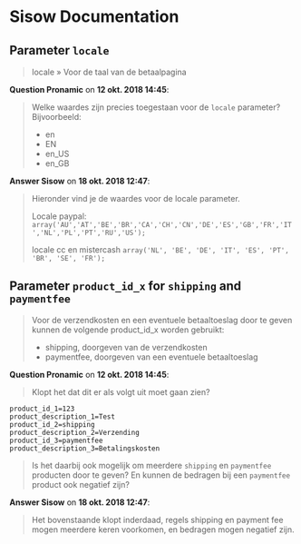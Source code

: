 # Sisow Documentation

## Parameter `locale`

> locale » Voor de taal van de betaalpagina

**Question Pronamic** on **12 okt. 2018 14:45**:

> Welke waardes zijn precies toegestaan voor de `locale` parameter? Bijvoorbeeld:
> 
> - en
> - EN
> - en_US
> - en_GB

**Answer Sisow** on **18 okt. 2018 12:47**:

> Hieronder vind je de waardes voor de locale parameter.
> 
> Locale paypal:
> `array('AU','AT','BE','BR','CA','CH','CN','DE','ES','GB','FR','IT','NL','PL','PT','RU','US');`
> 
> locale cc en mistercash
> `array('NL', 'BE', 'DE', 'IT', 'ES', 'PT', 'BR', 'SE', 'FR');`

## Parameter `product_id_x` for `shipping` and `paymentfee`

> Voor de verzendkosten en een eventuele betaaltoeslag door te geven kunnen de volgende product_id_x worden gebruikt:
> - shipping, doorgeven van de verzendkosten
> - paymentfee, doorgeven van een eventuele betaaltoeslag

**Question Pronamic** on **12 okt. 2018 14:45**:

> Klopt het dat dit er als volgt uit moet gaan zien?

```
product_id_1=123
product_description_1=Test
product_id_2=shipping
product_description_2=Verzending
product_id_3=paymentfee
product_description_3=Betalingskosten
```

> Is het daarbij ook mogelijk om meerdere `shipping` en `paymentfee` producten door te geven? En kunnen de bedragen bij een `paymentfee` product ook negatief zijn?

**Answer Sisow** on **18 okt. 2018 12:47**:

> Het bovenstaande klopt inderdaad, regels shipping en payment fee mogen meerdere keren voorkomen, en bedragen mogen negatief zijn.
